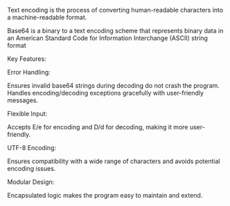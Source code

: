 Text encoding is the process of converting human-readable characters
into a machine-readable format.

Base64 is a binary to a text encoding scheme that represents binary data 
in an American Standard Code for Information Interchange (ASCII) string format

Key Features:

Error Handling:

Ensures invalid base64 strings during decoding do not crash the program.
Handles encoding/decoding exceptions gracefully with user-friendly messages.

Flexible Input:

Accepts E/e for encoding and D/d for decoding, making it more user-friendly.

UTF-8 Encoding:

Ensures compatibility with a wide range of characters and avoids potential encoding issues.

Modular Design:

Encapsulated logic makes the program easy to maintain and extend.
